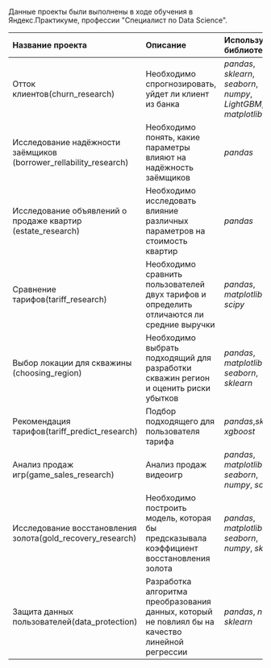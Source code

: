 Данные проекты были выполнены в ходе обучения в Яндекс.Практикуме, профессии  "Специалист по Data Science".

| Название проекта | Описание | Используемые библиотеки | 
| :---------------------- | :---------------------- | :---------------------- |
| Отток клиентов(churn_research) | Необходимо спрогнозировать, уйдет ли клиент из банка | *pandas*, *sklearn*, *seaborn*, *numpy*, *LightGBM*, *matplotlib* |
| Исследование надёжности заёмщиков (borrower_rellability_research) | Необходимо понять, какие параметры влияют на надёжность заёмщиков | *pandas* |
| Исследование объявлений о продаже квартир (estate_research) | Необходимо исследовать влияние различных параметров на стоимость квартир | *pandas* |
| Сравнение тарифов(tariff_research)  | Необходимо сравнить пользователей двух тарифов и определить отличаются ли средние выручки | *pandas*, *matplotlib*, *scipy*|
| Выбор локации для скважины (choosing_region)  | Необходимо выбрать подходящий для разработки скважин регион и оценить риски убытков | *pandas*, *matplotlib*, *seaborn*, *sklearn*|
| Рекомендация тарифов(tariff_predict_research)  | Подбор подходящего для пользователя тарифа | *pandas*,*sklearn*, *xgboost*|
| Анализ продаж игр(game_sales_research) | Анализ продаж видеоигр | *pandas*, *matplotlib*, *seaborn*, *numpy*, *scipy*|
| Исследование восстановления золота(gold_recovery_research) | Необходимо построить модель, которая бы предсказывала коэффициент восстановления золота | *pandas*, *matplotlib*, *seaborn*, *numpy*, *sklearn*|
| Защита данных пользователей(data_protection) | Разработка алгоритма преобразования данных, который не повлиял бы на качество линейной регрессии | *pandas*, *numpy*, *sklearn*|
